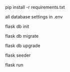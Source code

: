 pip install -r requirements.txt

all database settings in .env

flask db init

flask db migrate

flask db upgrade

flask seeder

flask run

